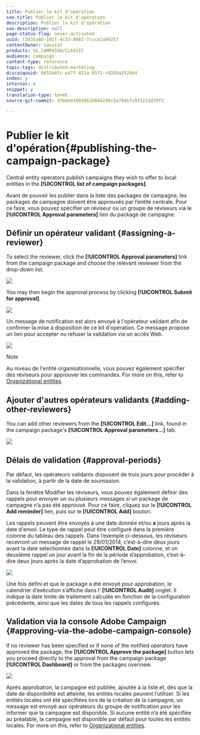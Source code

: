 ```yaml
---
title: Publier le kit d'opération
seo-title: Publier le kit d'opération
description: Publier le kit d'opération
seo-description: null
page-status-flag: never-activated
uuid: f2d35a8d-191f-4c53-8682-7ccce2a94257
contentOwner: sauviat
products: SG_CAMPAIGN/CLASSIC
audience: campaign
content-type: reference
topic-tags: distributed-marketing
discoiquuid: 8653d4fc-e47f-451a-95f2-c9209a252664
index: y
internal: n
snippet: y
translation-type: tm+mt
source-git-commit: d30de91002862b664249c5a704b7c0f521dd30f2

---
```



# Publier le kit d&#39;opération{#publishing-the-campaign-package}

Central entity operators publish campaigns they wish to offer to local entities in the **[!UICONTROL list of campaign packages]**.

Avant de pouvoir les publier dans la liste des packages de campagne, les packages de campagne doivent être approuvés par l’entité centrale. Pour ce faire, vous pouvez spécifier un réviseur ou un groupe de réviseurs via le **[!UICONTROL Approval parameters]** lien du package de campagne.

## Définir un opérateur validant {#assigning-a-reviewer}

To select the reviewer, click the **[!UICONTROL Approval parameters]** link from the campaign package and choose the relevant reviewer from the drop-down list.

![](assets/s_advuser_mkg_dist_define_valid.png)

You may then begin the approval process by clicking **[!UICONTROL Submit for approval]**.

![](assets/s_advuser_mkg_dist_valid_process.png)

Un message de notification est alors envoyé à l&#39;opérateur validant afin de confirmer la mise à disposition de ce kit d&#39;opération. Ce message propose un lien pour accepter ou refuser la validation via un accès Web.

![](assets/s_advuser_mkg_dist_valid_process1.png)

>[!NOTE]
>
>Au niveau de l&#39;entité organisationnelle, vous pouvez également spécifier des réviseurs pour approuver les commandes. For more on this, refer to [Organizational entities](../../campaign/using/about-distributed-marketing.md#organizational-entities).

## Ajouter d&#39;autres opérateurs validants {#adding-other-reviewers}

You can add other reviewers from the **[!UICONTROL Edit...]** link, found in the campaign package&#39;s **[!UICONTROL Approval parameters...]** tab.

![](assets/s_advuser_mkg_dist_select_op_valid.png)

## Délais de validation {#approval-periods}

Par défaut, les opérateurs validants disposent de trois jours pour procéder à la validation, à partir de la date de soumission.

Dans la fenêtre Modifier les réviseurs, vous pouvez également définir des rappels pour envoyer un ou plusieurs messages si un package de campagne n’a pas été approuvé. Pour ce faire, cliquez sur le **[!UICONTROL Add reminder]** lien, puis sur le **[!UICONTROL Add]** bouton.

Les rappels peuvent être envoyés à une date donnée et/ou **x** jours après la date d&#39;envoi. Le type de rappel peut être configuré dans la première colonne du tableau des rappels. Dans l’exemple ci-dessous, les réviseurs recevront un message de rappel le 29/01/2014, c’est-à-dire deux jours avant la date sélectionnée dans la **[!UICONTROL Date]** colonne, et un deuxième rappel un jour avant la fin de la période d’approbation, c’est-à-dire deux jours après la date d’approbation de l’envoi.

![](assets/s_advuser_mkg_dist_reminder_planning.png)

Une fois défini et que le package a été envoyé pour approbation, le calendrier d’exécution s’affiche dans l’ **[!UICONTROL Audit]** onglet. Il indique la date limite de traitement calculée en fonction de la configuration précédente, ainsi que les dates de tous les rappels configurés.

## Validation via la console Adobe Campaign {#approving-via-the-adobe-campaign-console}

If no reviewer has been specified or if none of the notified operators have approved the package, the **[!UICONTROL Approve the package]** button lets you proceed directly to the approval from the campaign package **[!UICONTROL Dashboard]** or from the packages overview.

![](assets/s_advuser_mkg_dist_valid_button.png)

Après approbation, la campagne est publiée, ajoutée à la liste et, dès que la date de disponibilité est atteinte, les entités locales peuvent l’utiliser. Si les entités locales ont été spécifiées lors de la création de la campagne, un message est envoyé aux opérateurs du groupe de notification pour les informer que la campagne est disponible. Si aucune entité n’a été spécifiée au préalable, la campagne est disponible par défaut pour toutes les entités locales. For more on this, refer to [Organizational entities](../../campaign/using/about-distributed-marketing.md#organizational-entities).
